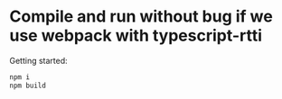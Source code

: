 # Compile and run without bug if we use webpack with typescript-rtti

Getting started:

```sh
npm i
npm build
```
